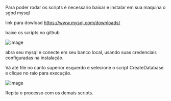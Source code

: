Para poder rodar os scripts é necessario baixar e instalar em sua maquina o sgbd mysql 

link para dowload
https://www.mysql.com/downloads/

baixe os scripts no github

![image](https://user-images.githubusercontent.com/87780451/213255069-bebef564-ddde-470e-87a8-b2dcdb2b22c4.png)

abra seu mysql e conecte em seu banco local, usando suas credenciais configuradas na instalação.

Vá até file no canto superior esquerdo e selecione o script CreateDatabase e clique no raio para execução.

![image](https://user-images.githubusercontent.com/87780451/213255197-3d8e2bf9-f9e4-4bb0-a463-39f7b3390d5b.png)

Repita o processo com os demais scripts.

